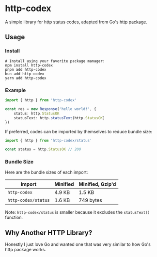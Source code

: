 # http-codex

A simple library for http status codes, adapted from Go's [http package](https://go.dev/src/net/http/status.go).

## Usage

### Install

```shell
# Install using your favorite package manager:
npm install http-codex
pnpm add http-codex
bun add http-codex
yarn add http-codex
```

### Example

```ts
import { http } from 'http-codex'

const res = new Response('hello world!', {
	status: http.StatusOK
	statusText: http.statusText(http.StatusOK)
})
```

If preferred, codes can be imported by themselves to reduce bundle size:

```ts
import { http } from 'http-codex/status'

const status = http.StatusOK // 200
```

### Bundle Size

Here are the bundle sizes of each import:

| **Import**          | **Minified** | **Minified, Gzip'd** |
| ------------------- | ------------ | -------------------- |
| `http-codex`        | 4.9 KB       | 1.5 KB               |
| `http-codex/status` | 1.6 KB       | 749 bytes            |

Note: `http-codex/status` is smaller because it excludes the `statusText()` function.

## Why Another HTTP Library?

Honestly I just love Go and wanted one that was very similar to how Go's http package works.
